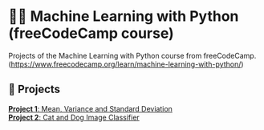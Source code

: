 # 👩‍💻 Machine Learning with Python (freeCodeCamp course)
Projects of the Machine Learning with Python course from freeCodeCamp. (https://www.freecodecamp.org/learn/machine-learning-with-python/)

## 👾 Projects
[**Project 1**: Mean, Variance and Standard Deviation](./projects/mean-var-std)  
[**Project 2**: Cat and Dog Image Classifier](./projects/cat-or-dog)  
